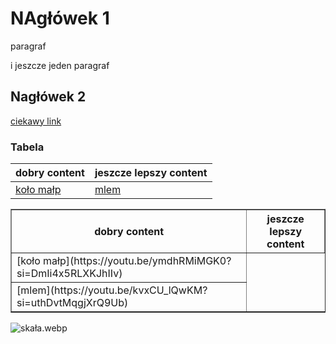 # NAgłówek 1

paragraf

i jeszcze jeden paragraf

## Nagłówek 2

[ciekawy link](https://youtube.com/shorts/HqtERMjMYPc?si=jFht1P_JE2RC647c)

### Tabela
|dobry content| jeszcze lepszy content|
|-------------|-------------------------|
| [koło małp](https://youtu.be/ymdhRMiMGK0?si=DmIi4x5RLXKJhIIv) | [mlem](https://youtu.be/kvxCU_lQwKM?si=uthDvtMqgjXrQ9Ub)|

<table border="1">
  <thread>
        <tr>
            <th>dobry content</th>
            <th>jeszcze lepszy content</th>
        </tr>
    </thead>
    <tbody>
        <tr>
            <td>[koło małp](https://youtu.be/ymdhRMiMGK0?si=DmIi4x5RLXKJhIIv)</td>
        </tr>
        <tr>
            <td>[mlem](https://youtu.be/kvxCU_lQwKM?si=uthDvtMqgjXrQ9Ub)</td>
        </tr>
    </tbody>
</table>

![skała.webp](skała.webp)

